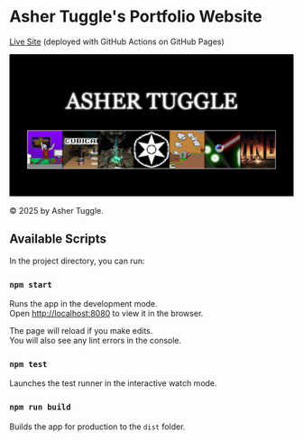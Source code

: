 # Asher Tuggle's Portfolio Website

[Live Site](https://ashertuggle.com) (deployed with GitHub Actions on GitHub Pages)

![Cover Image](social-image.png)

© 2025 by Asher Tuggle.

## Available Scripts

In the project directory, you can run:

### `npm start`

Runs the app in the development mode.\
Open [http://localhost:8080](http://localhost:8080) to view it in the browser.

The page will reload if you make edits.\
You will also see any lint errors in the console.

### `npm test`

Launches the test runner in the interactive watch mode.

### `npm run build`

Builds the app for production to the `dist` folder.
